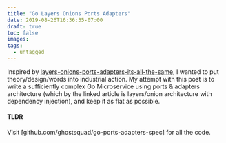 ```yaml
---
title: "Go Layers Onions Ports Adapters"
date: 2019-08-26T16:36:35-07:00
draft: true
toc: false
images:
tags: 
  - untagged
---
```


Inspired by [layers-onions-ports-adapters-its-all-the-same](https://blog.ploeh.dk/2013/12/03/layers-onions-ports-adapters-its-all-the-same/), I wanted to put theory/design/words into industrial action. My attempt with this post is to write a sufficiently complex Go Microservice using ports & adapters architecture (which by the linked article is layers/onion architecture with dependency injection), and keep it as flat as possible.

#### TLDR

Visit [github.com/ghostsquad/go-ports-adapters-spec] for all the code.
